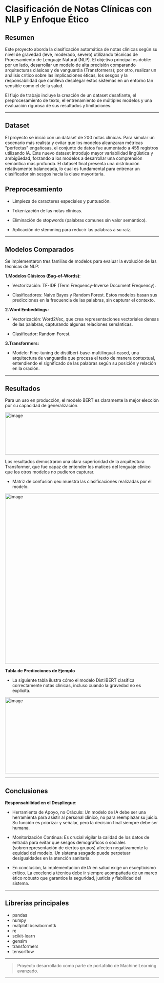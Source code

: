 
# Clasificación de Notas Clínicas con NLP y Enfoque Ético

## Resumen
Este proyecto aborda la clasificación automática de notas clínicas según su nivel de gravedad (leve, moderado, severo) utilizando técnicas de Procesamiento de Lenguaje Natural (NLP). El objetivo principal es doble: por un lado, desarrollar un modelo de alta precisión comparando arquitecturas clásicas y de vanguardia (Transformers); por otro, realizar un análisis crítico sobre las implicaciones éticas, los sesgos y la responsabilidad que conlleva desplegar estos sistemas en un entorno tan sensible como el de la salud.

El flujo de trabajo incluye la creación de un dataset desafiante, el preprocesamiento de texto, el entrenamiento de múltiples modelos y una evaluación rigurosa de sus resultados y limitaciones.

---

## Dataset
El proyecto se inició con un dataset de 200 notas clínicas. Para simular un escenario más realista y evitar que los modelos alcanzaran métricas "perfectas" engañosas, el conjunto de datos fue aumentado a 455 registros utilizando IA. Este nuevo dataset introdujo mayor variabilidad lingüística y ambigüedad, forzando a los modelos a desarrollar una comprensión semántica más profunda. El dataset final presenta una distribución relativamente balanceada, lo cual es fundamental para entrenar un clasificador sin sesgos hacia la clase mayoritaria.

## Preprocesamiento

 - Limpieza de caracteres especiales y puntuación.

 - Tokenización de las notas clínicas.

 - Eliminación de stopwords (palabras comunes sin valor semántico).

 - Aplicación de stemming para reducir las palabras a su raíz.

---

## Modelos Comparados
Se implementaron tres familias de modelos para evaluar la evolución de las técnicas de NLP:

**1.Modelos Clásicos (Bag-of-Words):**

 - Vectorización: TF-IDF (Term Frequency-Inverse Document Frequency).

 - Clasificadores: Naive Bayes y Random Forest. Estos modelos basan sus predicciones en la frecuencia de las palabras, sin capturar el contexto.

**2.Word Embeddings:**

 - Vectorización: Word2Vec, que crea representaciones vectoriales densas de las palabras, capturando algunas relaciones semánticas.

 - Clasificador: Random Forest.

**3.Transformers:**

 - Modelo: Fine-tuning de distilbert-base-multilingual-cased, una arquitectura de vanguardia que procesa el texto de manera contextual, entendiendo el significado de las palabras según su posición y relación en la oración.

---

## Resultados

Para un uso en producción, el modelo BERT es claramente la mejor elección por su capacidad de generalización.

<img width="830" height="138" alt="image" src="https://github.com/user-attachments/assets/eb9212fd-63a9-4958-a23d-b33c69d2d4f2" />


Los resultados demostraron una clara superioridad de la arquitectura Transformer, que fue capaz de entender los matices del lenguaje clínico que los otros modelos no pudieron capturar.

- Matriz de confusión qeu muestra las clasificaciones realizadas por el modelo.
<img width="600" height="556" alt="image" src="https://github.com/user-attachments/assets/3311755e-fd4e-4a6c-910b-4c7853b4fe73" />

**Tabla de Predicciones de Ejemplo**
 - La siguiente tabla ilustra cómo el modelo DistilBERT clasifica correctamente notas clínicas, incluso cuando la gravedad no es explícita.

<img width="600" height="248" alt="image" src="https://github.com/user-attachments/assets/1d92a7e9-d796-4813-b2bb-58075c89be76" />

---

## Conclusiones 

**Responsabilidad en el Despliegue:**

- Herramienta de Apoyo, no Oráculo: Un modelo de IA debe ser una herramienta para asistir al personal clínico, no para reemplazar su juicio. Su función es priorizar y señalar, pero la decisión final siempre debe ser humana.

- Monitorización Continua: Es crucial vigilar la calidad de los datos de entrada para evitar que sesgos demográficos o sociales (sobrerrepresentación de ciertos grupos) afecten negativamente la equidad del modelo. Un sistema sesgado puede perpetuar desigualdades en la atención sanitaria.

- En conclusión, la implementación de IA en salud exige un escepticismo crítico. La excelencia técnica debe ir siempre acompañada de un marco ético robusto que garantice la seguridad, justicia y fiabilidad del sistema.

---

## Librerías principales
  - pandas
  - numpy
  - matplotlibseabornnltk
  - re
  - scikit-learn
  - gensim
  - transformers
  - tensorflow

---
> Proyecto desarrollado como parte de portafolio de Machine Learning avanzado.
---
